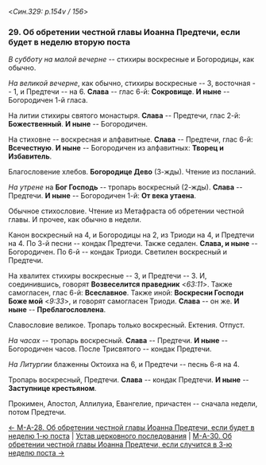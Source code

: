 
<*Син.329: p.154v / 156*>

### 29. Об обретении честной главы Иоанна Предтечи, если будет в неделю вторую поста

*В субботу на малой вечерне* -- стихиры воскресные и Богородицы, как обычно.

*На великой вечерне*, как обычно, стихиры воскресные -- 3, 
восточная -- 1, и Предтечи -- на 6.
**Слава** -- глас 6-й: **Сокровище**. 
**И ныне** -- Богородичен 1-й гласа. 

На литии стихиры святого монастыря. 
**Слава** -- Предтечи, глас 2-й: **Божественный**. 
**И ныне** -- Богородичен. 

На стиховне -- воскресная и алфавитные. 
**Слава** -- Предтечи, глас 6-й: **Всечестную**. 
**И ныне** -- Богородичен из алфавитных: **Творец и Избавитель**. 

Благословение хлебов. **Богородице Дево** (3-жды). 
Чтение из посланий. 

*На утрене* на **Бог Господь** -- тропарь воскресный (2-жды). 
**Слава** -- Предтечи. **И ныне** -- Богородичен 1-й: **От века утаена**.  

Обычное стихословие. Чтение из Метафраста об обретении честной главы. 
И прочее, как обычно в недели. 

Канон воскресный на 4, и Богородицы на 2, из Триоди на 4, и Предтечи на 4.
По 3-й песни -- кондак Предтечи. Также седален. **Слава, и ныне** -- Богородичен. 
По 6-й -- кондак Триоди. 
Светилен воскресный и Предтечи. 

На хвалитех стихиры воскресные -- 3, и Предтечи -- 3. 
И, соединившись, говорят **Возвеселится праведник** <*63:11*>. 
Также самогласен, глас 6-й: **Всеславное**. 
Также иной: **Воскресни Господи Боже мой** <*9:33*>, и говорят самогласен Триоди. 
**Слава** -- он же. 
**И ныне** -- **Преблагословлена**. 

Славословие великое. Тропарь только воскресный. 
Ектения. Отпуст. 

*На часах* -- тропарь воскресный. **Слава** -- Предтечи. **И ныне** -- Богородичен часов.
После Трисвятого -- кондак Предтечи. 

*На Литургии* блаженны Октоиха на 6, и Предтечи -- песнь 6-я на 4. 

Тропарь воскресный, Предтечи. **Слава** -- кондак Предтечи. 
**И ныне** -- **Заступнице крестьяном**.   

Прокимен, Апостол, Аллилуиа, Евангелие, причастен -- сначала недели, потом Предтечи. 

[← М-A-28. Об обретении честной главы Иоанна Предтечи, если будет в неделю 1-ю поста](m_a_028.md)
| [Устав церковного последования](README.md)
| [М-A-30. Об обретении честной главы Иоанна Предтечи, если случится в 3-ю неделю поста →](m_a_030.md)

